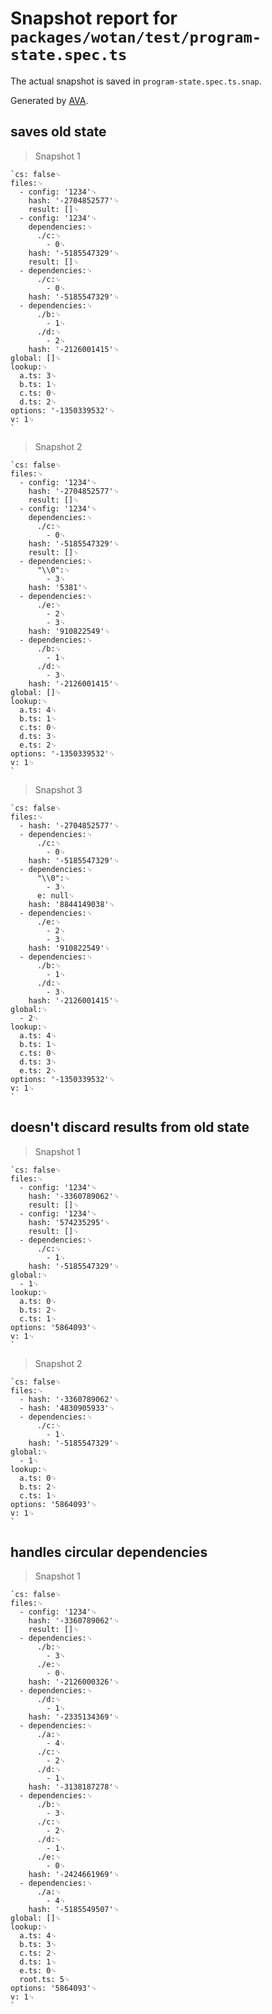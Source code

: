 # Snapshot report for `packages/wotan/test/program-state.spec.ts`

The actual snapshot is saved in `program-state.spec.ts.snap`.

Generated by [AVA](https://avajs.dev).

## saves old state

> Snapshot 1

    `cs: false␊
    files:␊
      - config: '1234'␊
        hash: '-2704852577'␊
        result: []␊
      - config: '1234'␊
        dependencies:␊
          ./c:␊
            - 0␊
        hash: '-5185547329'␊
        result: []␊
      - dependencies:␊
          ./c:␊
            - 0␊
        hash: '-5185547329'␊
      - dependencies:␊
          ./b:␊
            - 1␊
          ./d:␊
            - 2␊
        hash: '-2126001415'␊
    global: []␊
    lookup:␊
      a.ts: 3␊
      b.ts: 1␊
      c.ts: 0␊
      d.ts: 2␊
    options: '-1350339532'␊
    v: 1␊
    `

> Snapshot 2

    `cs: false␊
    files:␊
      - config: '1234'␊
        hash: '-2704852577'␊
        result: []␊
      - config: '1234'␊
        dependencies:␊
          ./c:␊
            - 0␊
        hash: '-5185547329'␊
        result: []␊
      - dependencies:␊
          "\\0":␊
            - 3␊
        hash: '5381'␊
      - dependencies:␊
          ./e:␊
            - 2␊
            - 3␊
        hash: '910822549'␊
      - dependencies:␊
          ./b:␊
            - 1␊
          ./d:␊
            - 3␊
        hash: '-2126001415'␊
    global: []␊
    lookup:␊
      a.ts: 4␊
      b.ts: 1␊
      c.ts: 0␊
      d.ts: 3␊
      e.ts: 2␊
    options: '-1350339532'␊
    v: 1␊
    `

> Snapshot 3

    `cs: false␊
    files:␊
      - hash: '-2704852577'␊
      - dependencies:␊
          ./c:␊
            - 0␊
        hash: '-5185547329'␊
      - dependencies:␊
          "\\0":␊
            - 3␊
          e: null␊
        hash: '8844149038'␊
      - dependencies:␊
          ./e:␊
            - 2␊
            - 3␊
        hash: '910822549'␊
      - dependencies:␊
          ./b:␊
            - 1␊
          ./d:␊
            - 3␊
        hash: '-2126001415'␊
    global:␊
      - 2␊
    lookup:␊
      a.ts: 4␊
      b.ts: 1␊
      c.ts: 0␊
      d.ts: 3␊
      e.ts: 2␊
    options: '-1350339532'␊
    v: 1␊
    `

## doesn't discard results from old state

> Snapshot 1

    `cs: false␊
    files:␊
      - config: '1234'␊
        hash: '-3360789062'␊
        result: []␊
      - config: '1234'␊
        hash: '574235295'␊
        result: []␊
      - dependencies:␊
          ./c:␊
            - 1␊
        hash: '-5185547329'␊
    global:␊
      - 1␊
    lookup:␊
      a.ts: 0␊
      b.ts: 2␊
      c.ts: 1␊
    options: '5864093'␊
    v: 1␊
    `

> Snapshot 2

    `cs: false␊
    files:␊
      - hash: '-3360789062'␊
      - hash: '4830905933'␊
      - dependencies:␊
          ./c:␊
            - 1␊
        hash: '-5185547329'␊
    global:␊
      - 1␊
    lookup:␊
      a.ts: 0␊
      b.ts: 2␊
      c.ts: 1␊
    options: '5864093'␊
    v: 1␊
    `

## handles circular dependencies

> Snapshot 1

    `cs: false␊
    files:␊
      - config: '1234'␊
        hash: '-3360789062'␊
        result: []␊
      - dependencies:␊
          ./b:␊
            - 3␊
          ./e:␊
            - 0␊
        hash: '-2126000326'␊
      - dependencies:␊
          ./d:␊
            - 1␊
        hash: '-2335134369'␊
      - dependencies:␊
          ./a:␊
            - 4␊
          ./c:␊
            - 2␊
          ./d:␊
            - 1␊
        hash: '-3138187278'␊
      - dependencies:␊
          ./b:␊
            - 3␊
          ./c:␊
            - 2␊
          ./d:␊
            - 1␊
          ./e:␊
            - 0␊
        hash: '-2424661969'␊
      - dependencies:␊
          ./a:␊
            - 4␊
        hash: '-5185549507'␊
    global: []␊
    lookup:␊
      a.ts: 4␊
      b.ts: 3␊
      c.ts: 2␊
      d.ts: 1␊
      e.ts: 0␊
      root.ts: 5␊
    options: '5864093'␊
    v: 1␊
    `
